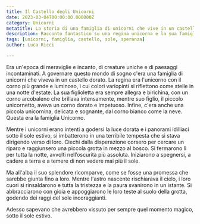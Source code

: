 ```yaml
---
title: Il Castello degli Unicorni  
date: 2023-03-04T00:00:00.000000Z
category: Unicorni
metatitle: La storia di una famiglia di unicorni che vive in un castello dorato 
description: Racconto fantastico su una regina unicorna e la sua famiglia che vivono in un castello dorato, affrontando una tempesta ma infine rinnovati dalla luce del sole.
tags: [unicorni, famiglia, castello, sole, speranza]
author: Luca Ricci

---
```

Era un'epoca di meraviglie e incanto, di creature uniche e di paesaggi incontaminati. A governare questo mondo di sogno c'era una famiglia di unicorni che viveva in un castello dorato. La regina era l'unicorno con il corno più grande e luminoso, i cui colori variopinti si riflettono come stelle in una notte d'estate. La sua figlioletta era sempre allegra e birichina, con un corno arcobaleno che brillava intensamente, mentre suo figlio, il piccolo unicornetto, aveva un corno dorato e impetuoso. Infine, c'era anche una piccola unicornina, delicata e sognante, dal corno bianco come la neve. Questa era la famiglia Unicorno.

Mentre i unicorni erano intenti a godersi la luce dorata e i panorami idilliaci sotto il sole estivo, si imbatterono in una terribile tempesta che si stava dirigendo verso di loro. Ciechi dalla disperazione corsero per cercare un riparo e raggiunsero una piccola grotta in mezzo al bosco. Si fermarono lì per tutta la notte, avvolti nell’oscurità più assoluta. Iniziarono a spegnersi, a cadere a terra e a temere di non vedere mai più il sole.

Ma all'alba il suo splendore ricomparve, come se fosse una promessa che sarebbe giunta fino a loro. Mentre l'astro nascente rischiarava il cielo, i loro cuori si rinsaldarono e tutta la tristezza e la paura svanirono in un istante. Si abbracciarono con gioia e appoggiarono le loro teste al suolo della grotta, godendo dei raggi del sole incoraggianti.


Adesso sapevano che avrebbero vissuto per sempre quel momento magico, sotto il sole estivo.